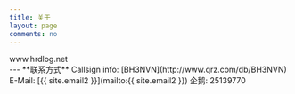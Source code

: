 ```yaml
---
title: 关于
layout: page
comments: no
---
```

<!-- HRDLOG.net script start -->
<div id="hrdlog">www.hrdlog.net</div>
<script type="text/javascript" language="javascript" src="http://www.hrdlog.net/hrdlog.js"></script>
<script type="text/javascript" language="javascript">
var ohrdlog = new HrdLog('BH3NVN');
ohrdlog.LoadByCallsign();
ohrdlog.LoadLastQso(10);
</script>
<!-- HRDLOG.net script stop -->
---
**联系方式**    
Callsign info:    
[BH3NVN](http://www.qrz.com/db/BH3NVN)  
E-Mail:  
[{{ site.email2 }}](mailto:{{ site.email2 }})  
企鹅:    
25139770
